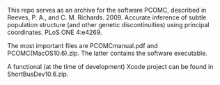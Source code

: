This repo serves as an archive for the software PCOMC, described in Reeves, P. A., and C. M. Richards. 2009. Accurate inference of subtle population structure (and other genetic discontinuities) using principal coordinates. PLoS ONE 4:e4269.

The most important files are PCOMCmanual.pdf and PCOMC(MacOS10.6).zip.  The latter contains the software executable.

A functional (at the time of development) Xcode project can be found in ShortBusDev10.6.zip.
